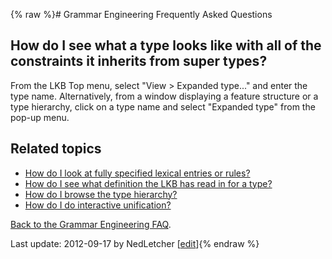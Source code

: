 {% raw %}# Grammar Engineering Frequently Asked Questions

## How do I see what a type looks like with all of the constraints it inherits from super types?

From the LKB Top menu, select "View &gt; Expanded type..." and enter the
type name. Alternatively, from a window displaying a feature structure
or a type hierarchy, click on a type name and select "Expanded type"
from the pop-up menu.

## Related topics

- [How do I look at fully specified lexical entries or
rules?](https://delph-in.github.io/docs/matrix/GeFaqViewEntry)
- [How do I see what definition the LKB has read in for a
type?](https://delph-in.github.io/docs/matrix/GeFaqViewType)
- [How do I browse the type hierarchy?](https://delph-in.github.io/docs/matrix/GeFaqViewHierarchy)
- [How do I do interactive unification?](https://delph-in.github.io/docs/matrix/GeFaqInteractiveUnify)

[Back to the Grammar Engineering FAQ](/GrammarEngineeringFaq).

Last update: 2012-09-17 by NedLetcher [[edit](https://github.com/delph-in/docs/wiki/GeFaqExpandedType/_edit)]{% endraw %}